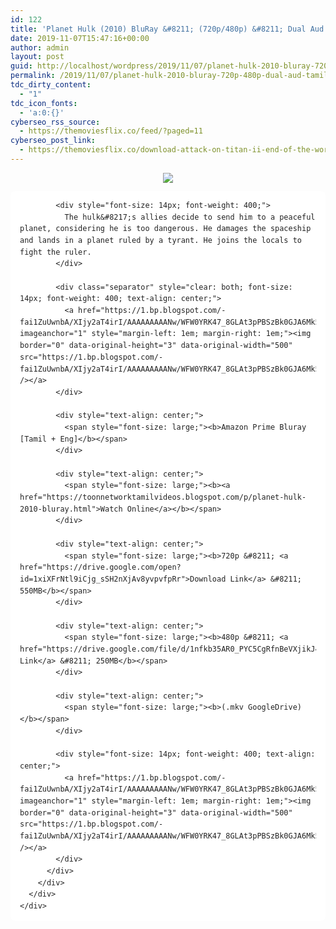 ```yaml
---
id: 122
title: 'Planet Hulk (2010) BluRay &#8211; (720p/480p) &#8211; Dual Aud [Tamil + Eng] &#8211; x264 &#8211; (550MB/250MB)'
date: 2019-11-07T15:47:16+00:00
author: admin
layout: post
guid: http://localhost/wordpress/2019/11/07/planet-hulk-2010-bluray-720p-480p-dual-aud-tamil-eng-x264-550mb-250mb/
permalink: /2019/11/07/planet-hulk-2010-bluray-720p-480p-dual-aud-tamil-eng-x264-550mb-250mb/
tdc_dirty_content:
  - "1"
tdc_icon_fonts:
  - 'a:0:{}'
cyberseo_rss_source:
  - https://themoviesflix.co/feed/?paged=11
cyberseo_post_link:
  - https://themoviesflix.co/download-attack-on-titan-ii-end-of-the-world-2015-hindi-dubbed-480p-720p/
---
```

<div dir="ltr" style="text-align: left;" trbidi="on">
  <div class="separator" style="clear: both; text-align: center;">
    <a href="https://1.bp.blogspot.com/-J9tzdLEN3EI/XVgdgjRPMvI/AAAAAAAAAsw/D2BaRgbNUZ8Roh5fqSWtFIfDwUm2iGUhwCEwYBhgL/s1600/04a5e7743b234a5bcd7f3f66ad6cd7fc8510352d.jpg" imageanchor="1" style="margin-left: 1em; margin-right: 1em;"><img border="0" data-original-height="720" data-original-width="1280" src="https://1.bp.blogspot.com/-J9tzdLEN3EI/XVgdgjRPMvI/AAAAAAAAAsw/D2BaRgbNUZ8Roh5fqSWtFIfDwUm2iGUhwCEwYBhgL/s1600/04a5e7743b234a5bcd7f3f66ad6cd7fc8510352d.jpg" /></a>
  </div>
  
  <div class="mod" data-hveid="CBEQAA" data-md="50" data-ved="2ahUKEwjapKyTnorkAhV273MBHTuaAV4QkCkwKHoECBEQAA" lang="en-IN" style="background-color: white; border-radius: 8px; clear: none; color: #222222; font-family: arial, sans-serif; font-style: normal; letter-spacing: normal; line-height: 1.57; padding-left: 15px; padding-right: 15px; padding-top: 0px; text-align: left; text-indent: 0px; text-transform: none; white-space: normal; word-spacing: 0px;">
    <div class="PZPZlf hb8SAc kno-fb-ctx" data-attrid="description" data-hveid="CBEQAQ" data-ved="2ahUKEwjapKyTnorkAhV273MBHTuaAV4QziAoADAoegQIERAB" style="margin: 13px 0px; overflow: hidden;">
      <div class="r-iFvd10TEc7g4" jsl="$t t-oF0h478wPRI;$x 0;">
        <div class="kno-rdesc r-iwRHuen0gaGo" data-rtid="iwRHuen0gaGo" jsaction="sngtp:r.Eddvt4h-GI8;tp_btn:r.Eddvt4h-GI8" jsl="$t t-JgTEvN6zUII;$x 0;">
          <div>
            <h3 class="bNg8Rb" style="clip: rect(1px, 1px, 1px, 1px); font-size: medium; font-weight: normal; height: 1px; margin: 0px; overflow: hidden; padding: 0px; position: absolute; white-space: nowrap; width: 1px; z-index: -1000;">
              Description
            </h3>
            
            <div style="font-size: 14px; font-weight: 400;">
              The hulk&#8217;s allies decide to send him to a peaceful planet, considering he is too dangerous. He damages the spaceship and lands in a planet ruled by a tyrant. He joins the locals to fight the ruler.
            </div>
            
            <div class="separator" style="clear: both; font-size: 14px; font-weight: 400; text-align: center;">
              <a href="https://1.bp.blogspot.com/-fai1ZuUwnbA/XIjy2aT4irI/AAAAAAAAANw/WFW0YRK47_8GLAt3pPBSzBk0GJA6Mk5fgCPcBGAYYCw/s1600/torrborder.gif" imageanchor="1" style="margin-left: 1em; margin-right: 1em;"><img border="0" data-original-height="3" data-original-width="500" src="https://1.bp.blogspot.com/-fai1ZuUwnbA/XIjy2aT4irI/AAAAAAAAANw/WFW0YRK47_8GLAt3pPBSzBk0GJA6Mk5fgCPcBGAYYCw/s1600/torrborder.gif" /></a>
            </div>
            
            <div style="text-align: center;">
              <span style="font-size: large;"><b>Amazon Prime Bluray [Tamil + Eng]</b></span>
            </div>
            
            <div style="text-align: center;">
              <span style="font-size: large;"><b><a href="https://toonnetworktamilvideos.blogspot.com/p/planet-hulk-2010-bluray.html">Watch Online</a></b></span>
            </div>
            
            <div style="text-align: center;">
              <span style="font-size: large;"><b>720p &#8211; <a href="https://drive.google.com/open?id=1xiXFrNtl9iCjg_sSH2nXjAv8yvpvfpRr">Download Link</a> &#8211; 550MB</b></span>
            </div>
            
            <div style="text-align: center;">
              <span style="font-size: large;"><b>480p &#8211; <a href="https://drive.google.com/file/d/1nfkb35AR0_PYC5CgRfnBeVXjikJ4tpJ3/view">Download Link</a> &#8211; 250MB</b></span>
            </div>
            
            <div style="text-align: center;">
              <span style="font-size: large;"><b>(.mkv GoogleDrive)</b></span>
            </div>
            
            <div style="font-size: 14px; font-weight: 400; text-align: center;">
              <a href="https://1.bp.blogspot.com/-fai1ZuUwnbA/XIjy2aT4irI/AAAAAAAAANw/WFW0YRK47_8GLAt3pPBSzBk0GJA6Mk5fgCPcBGAYYCw/s1600/torrborder.gif" imageanchor="1" style="margin-left: 1em; margin-right: 1em;"><img border="0" data-original-height="3" data-original-width="500" src="https://1.bp.blogspot.com/-fai1ZuUwnbA/XIjy2aT4irI/AAAAAAAAANw/WFW0YRK47_8GLAt3pPBSzBk0GJA6Mk5fgCPcBGAYYCw/s1600/torrborder.gif" /></a>
            </div>
          </div>
        </div>
      </div>
    </div>
  </div>
</div>